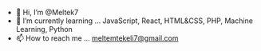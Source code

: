 - 👋 Hi, I’m @Meltek7
- 🌱 I’m currently learning ... JavaScript, React, HTML&CSS, PHP, Machine Learning, Python
- 📫 How to reach me ... meltemtekeli7@gmail.com  



